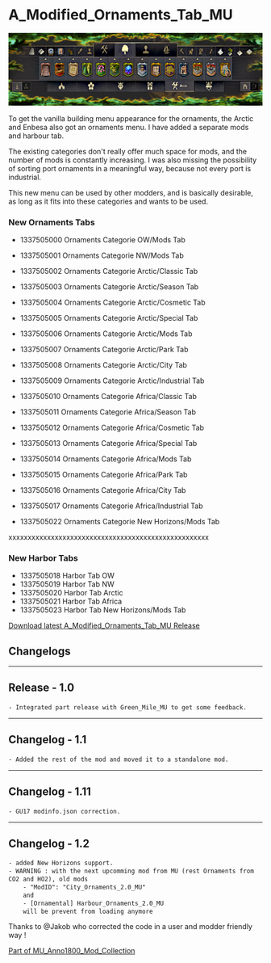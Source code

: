 # A_Modified_Ornaments_Tab_MU

![](../doc/tab_banner.jpg)

To get the vanilla building menu appearance for the ornaments, the Arctic and Enbesa also got an ornaments menu.
I have added a separate mods and harbour tab.

The existing categories don't really offer much space for mods, and the number of mods is constantly increasing.
I was also missing the possibility of sorting port ornaments in a meaningful way, because not every port is industrial.

This new menu can be used by other modders, and is basically desirable, as long as it fits into these categories and wants to be used.


### New Ornaments Tabs

- 1337505000 Ornaments Categorie OW/Mods Tab
- 1337505001 Ornaments Categorie NW/Mods Tab

- 1337505002 Ornaments Categorie Arctic/Classic Tab
- 1337505003 Ornaments Categorie Arctic/Season Tab
- 1337505004 Ornaments Categorie Arctic/Cosmetic Tab
- 1337505005 Ornaments Categorie Arctic/Special Tab
- 1337505006 Ornaments Categorie Arctic/Mods Tab

- 1337505007 Ornaments Categorie Arctic/Park Tab
- 1337505008 Ornaments Categorie Arctic/City Tab
- 1337505009 Ornaments Categorie Arctic/Industrial Tab

- 1337505010 Ornaments Categorie Africa/Classic Tab
- 1337505011 Ornaments Categorie Africa/Season Tab
- 1337505012 Ornaments Categorie Africa/Cosmetic Tab
- 1337505013 Ornaments Categorie Africa/Special Tab
- 1337505014 Ornaments Categorie Africa/Mods Tab

- 1337505015 Ornaments Categorie Africa/Park Tab
- 1337505016 Ornaments Categorie Africa/City Tab
- 1337505017 Ornaments Categorie Africa/Industrial Tab

- 1337505022 Ornaments Categorie New Horizons/Mods Tab

xxxxxxxxxxxxxxxxxxxxxxxxxxxxxxxxxxxxxxxxxxxxxxxxxxxx

### New Harbor Tabs

- 1337505018 Harbor Tab OW
- 1337505019 Harbor Tab NW
- 1337505020 Harbor Tab Arctic
- 1337505021 Harbor Tab Africa
- 1337505023 Harbor Tab New Horizons/Mods Tab


[Download latest A_Modified_Ornaments_Tab_MU Release](https://github.com/muggenstuermer/MU_Anno1800_Mod_Collection/releases/latest)


## Changelogs

---------------------------
Release - 1.0
---------------------------
	- Integrated part release with Green_Mile_MU to get some feedback.

---------------------------
Changelog - 1.1
---------------------------
	- Added the rest of the mod and moved it to a standalone mod.
	
---------------------------
Changelog - 1.11
---------------------------
	- GU17 modinfo.json correction.
	
---------------------------
Changelog - 1.2
---------------------------
	- added New Horizons support.
	- WARNING : with the next upcomming mod from MU (rest Ornaments from CO2 and HO2), old mods 
		- "ModID": "City_Ornaments_2.0_MU"
		and
		- [Ornamental] Harbour_Ornaments_2.0_MU
		will be prevent from loading anymore
	
	
Thanks to @Jakob who corrected the code in a user and modder friendly way !
	
	
	
[Part of MU_Anno1800_Mod_Collection](https://github.com/muggenstuermer/MU_Anno1800_Mod_Collection)